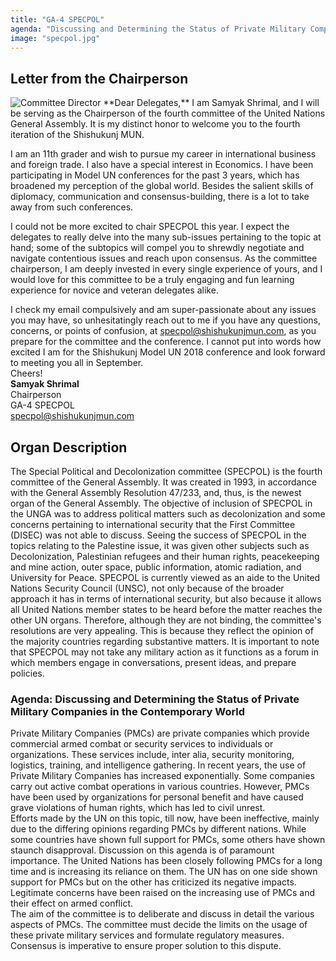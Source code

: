 ```yaml
---
title: "GA-4 SPECPOL"
agenda: "Discussing and Determining the Status of Private Military Companies in the Contemporary World"
image: "specpol.jpg"
---
```

## Letter from the Chairperson

<img class="headshot" src="/assets/images/people/ss.png" alt="Committee Director"> 
**Dear Delegates,**  
I am Samyak Shrimal, and I will be serving as the Chairperson of the fourth committee of the United Nations General Assembly. It is my distinct honor to welcome you to the fourth iteration of the Shishukunj MUN.

I am an 11th grader and wish to pursue my career in international business and foreign trade. I also have a special interest in Economics. I have been participating in Model UN conferences for the past 3 years, which has broadened my perception of the global world. Besides the salient skills of diplomacy, communication and consensus-building, there is a lot to take away from such conferences.

I could not be more excited to chair SPECPOL this year. I expect the delegates to really delve into the many sub-issues pertaining to the topic at hand; some of the subtopics will compel you to shrewdly negotiate and navigate contentious issues and reach upon consensus. As the committee chairperson, I am deeply invested in every single experience of yours, and I would love for this committee to be a truly engaging and fun learning experience for novice and veteran delegates alike.

I check my email compulsively and am super-passionate about any issues you may have, so unhesitatingly reach out to me if you have any questions, concerns, or points of confusion, at specpol@shishukunjmun.com, as you prepare for the committee and the conference. I cannot put into words how excited I am for the Shishukunj Model UN 2018 conference and look forward to meeting you all in September.  
Cheers!  
**Samyak Shrimal**     
Chairperson  
GA-4 SPECPOL  
[specpol@shishukunjmun.com](mailto:specpol@shishukunjmun.com)  
   
## Organ Description
The Special Political and Decolonization committee (SPECPOL) is the fourth committee of the General Assembly. It was created in 1993, in accordance with the General Assembly Resolution 47/233, and, thus, is the newest organ of the General Assembly. The objective of inclusion of SPECPOL in the UNGA was to address political matters such as decolonization and some concerns pertaining to international security that the First Committee (DISEC) was not able to discuss. Seeing the success of SPECPOL in the topics relating to the Palestine issue, it was given other subjects such as Decolonization, Palestinian refugees and their human rights, peacekeeping and mine action, outer space, public information, atomic radiation, and University for Peace. SPECPOL is currently viewed as an aide to the United Nations Security Council (UNSC), not only because of the broader approach it has in terms of international security, but also because it allows all United Nations member states to be heard before the matter reaches the other UN organs. Therefore, although they are not binding, the committee's resolutions are very appealing. This is because they reflect the opinion of the majority countries regarding substantive matters.  It is important to note that SPECPOL may not take any military action as it functions as a forum in which members engage in conversations, present ideas, and prepare policies.

### Agenda: Discussing and Determining the Status of Private Military Companies in the Contemporary World

Private Military Companies (PMCs) are private companies which provide commercial armed combat or security services to individuals or organizations. These services include, inter alia, security monitoring, logistics, training, and intelligence gathering. In recent years, the use of Private Military Companies has increased exponentially. Some companies carry out active combat operations in various countries. However, PMCs have been used by organizations for personal benefit and have caused grave violations of human rights, which has led to civil unrest.  
Efforts made by the UN on this topic, till now, have been ineffective, mainly due to the differing opinions regarding PMCs by different nations. While some countries have shown full support for PMCs, some others have shown staunch disapproval.
Discussion on this agenda is of paramount importance. The United Nations has been closely following PMCs for a long time and is increasing its reliance on them. The UN has on one side shown support for PMCs but on the other has criticized its negative impacts. Legitimate concerns have been raised on the increasing use of PMCs and their effect on armed conflict.  
The aim of the committee is to deliberate and discuss in detail the various aspects of PMCs. The committee must decide the limits on the usage of these private military services and formulate regulatory measures. Consensus is imperative to ensure proper solution to this dispute. 
